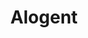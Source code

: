 ---
linkedin: https://linkedin.com/company/alogent-corp
logohandle: alogent
sort: alogent
title: Alogent
twitter: https://x.com/alogentcorp
website: https://www.alogent.com/
---